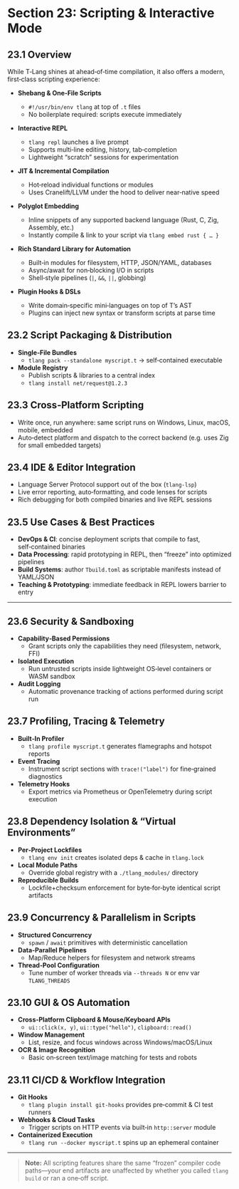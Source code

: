 # Section 23: Scripting & Interactive Mode

## 23.1 Overview
While T‑Lang shines at ahead‑of‑time compilation, it also offers a modern, first‑class scripting experience:

- **Shebang & One‑File Scripts**
    - `#!/usr/bin/env tlang` at top of `.t` files
    - No boilerplate required: scripts execute immediately

- **Interactive REPL**
    - `tlang repl` launches a live prompt
    - Supports multi‑line editing, history, tab‑completion
    - Lightweight “scratch” sessions for experimentation

- **JIT & Incremental Compilation**
    - Hot‑reload individual functions or modules
    - Uses Cranelift/LLVM under the hood to deliver near‑native speed

- **Polyglot Embedding**
    - Inline snippets of any supported backend language (Rust, C, Zig, Assembly, etc.)
    - Instantly compile & link to your script via `tlang embed rust { … }`

- **Rich Standard Library for Automation**
    - Built‑in modules for filesystem, HTTP, JSON/YAML, databases
    - Async/await for non‑blocking I/O in scripts
    - Shell‑style pipelines (`|`, `&&`, `||`, globbing)

- **Plugin Hooks & DSLs**
    - Write domain‑specific mini‑languages on top of T’s AST
    - Plugins can inject new syntax or transform scripts at parse time

## 23.2 Script Packaging & Distribution
- **Single‑File Bundles**
    - `tlang pack --standalone myscript.t` → self‑contained executable
- **Module Registry**
    - Publish scripts & libraries to a central index
    - `tlang install net/request@1.2.3`

## 23.3 Cross‑Platform Scripting
- Write once, run anywhere: same script runs on Windows, Linux, macOS, mobile, embedded
- Auto‑detect platform and dispatch to the correct backend (e.g. uses Zig for small embedded targets)

## 23.4 IDE & Editor Integration
- Language Server Protocol support out of the box (`tlang-lsp`)
- Live error reporting, auto‑formatting, and code lenses for scripts
- Rich debugging for both compiled binaries and live REPL sessions

## 23.5 Use Cases & Best Practices
- **DevOps & CI**: concise deployment scripts that compile to fast, self‑contained binaries
- **Data Processing**: rapid prototyping in REPL, then “freeze” into optimized pipelines
- **Build Systems**: author `Tbuild.toml` as scriptable manifests instead of YAML/JSON
- **Teaching & Prototyping**: immediate feedback in REPL lowers barrier to entry

---

## 23.6 Security & Sandboxing
- **Capability‐Based Permissions**
    - Grant scripts only the capabilities they need (filesystem, network, FFI)
- **Isolated Execution**
    - Run untrusted scripts inside lightweight OS‐level containers or WASM sandbox
- **Audit Logging**
    - Automatic provenance tracking of actions performed during script run

## 23.7 Profiling, Tracing & Telemetry
- **Built‑In Profiler**
    - `tlang profile myscript.t` generates flamegraphs and hotspot reports
- **Event Tracing**
    - Instrument script sections with `trace!("label")` for fine‑grained diagnostics
- **Telemetry Hooks**
    - Export metrics via Prometheus or OpenTelemetry during script execution

## 23.8 Dependency Isolation & “Virtual Environments”
- **Per‑Project Lockfiles**
    - `tlang env init` creates isolated deps & cache in `tlang.lock`
- **Local Module Paths**
    - Override global registry with a `./tlang_modules/` directory
- **Reproducible Builds**
    - Lockfile+checksum enforcement for byte‑for‑byte identical script artifacts

## 23.9 Concurrency & Parallelism in Scripts
- **Structured Concurrency**
    - `spawn` / `await` primitives with deterministic cancellation
- **Data‑Parallel Pipelines**
    - Map/Reduce helpers for filesystem and network streams
- **Thread‑Pool Configuration**
    - Tune number of worker threads via `--threads N` or env var `TLANG_THREADS`

## 23.10 GUI & OS Automation
- **Cross‑Platform Clipboard & Mouse/Keyboard APIs**
    - `ui::click(x, y)`, `ui::type("hello")`, `clipboard::read()`
- **Window Management**
    - List, resize, and focus windows across Windows/macOS/Linux
- **OCR & Image Recognition**
    - Basic on‑screen text/image matching for tests and robots

## 23.11 CI/CD & Workflow Integration
- **Git Hooks**
    - `tlang plugin install git-hooks` provides pre‑commit & CI test runners
- **Webhooks & Cloud Tasks**
    - Trigger scripts on HTTP events via built‑in `http::server` module
- **Containerized Execution**
    - `tlang run --docker myscript.t` spins up an ephemeral container

---

> **Note:** All scripting features share the same “frozen” compiler code paths—your end artifacts are unaffected by whether you called `tlang build` or ran a one‑off script.

```markdown
